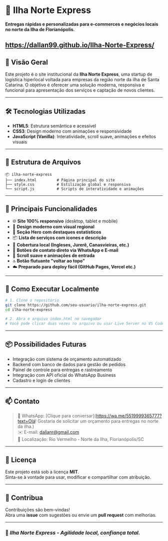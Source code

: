 # 🚚 Ilha Norte Express

**Entregas rápidas e personalizadas para e-commerces e negócios locais no norte da Ilha de Florianópolis.**

https://dallan99.github.io/Ilha-Norte-Express/
---

## 📌 Visão Geral

Este projeto é o site institucional da **Ilha Norte Express**, uma startup de logística hiperlocal voltada para empresas da região norte da ilha de Santa Catarina. O objetivo é oferecer uma solução moderna, responsiva e funcional para apresentação dos serviços e captação de novos clientes.

---

## 🛠️ Tecnologias Utilizadas

- **HTML5**: Estrutura semântica e acessível
- **CSS3**: Design moderno com animações e responsividade
- **JavaScript (Vanilla)**: Interatividade, scroll suave, animações e efeitos visuais

---

## 📁 Estrutura de Arquivos

```
📦 ilha-norte-express
├── index.html         # Página principal do site
├── style.css          # Estilização global e responsiva
└── script.js          # Scripts de interatividade e animações
```

---

## 🎯 Principais Funcionalidades

- 🌐 **Site 100% responsivo** (desktop, tablet e mobile)
- 🎨 **Design moderno com visual regional**
- 🚀 **Seção Hero com destaques estatísticos**
- 📦 **Lista de serviços com ícones e descrição**
- 📍 **Cobertura local (Ingleses, Jurerê, Canasvieiras, etc.)**
- 📱 **Botões de contato direto via WhatsApp e E-mail**
- 🧭 **Scroll suave e animações de entrada**
- 🔝 **Botão flutuante "voltar ao topo"**
- ☁️ **Preparado para deploy fácil (GitHub Pages, Vercel etc.)**

---

## 🧪 Como Executar Localmente

```bash
# 1. Clone o repositório
git clone https://github.com/seu-usuario/ilha-norte-express.git
cd ilha-norte-express

# 2. Abra o arquivo index.html no navegador
# Você pode clicar duas vezes no arquivo ou usar Live Server no VS Code
```

---

## 📦 Possibilidades Futuras

- Integração com sistema de orçamento automatizado
- Backend com banco de dados para gestão de pedidos
- Painel de controle para entregas e rastreamento
- Integração com API oficial do WhatsApp Business
- Cadastro e login de clientes

---

## 📫 Contato

> 📱 WhatsApp: [Clique para conversar](https://wa.me/5519999365777?text=Olá! Gostaria de solicitar um orçamento para entregas no norte da ilha.)  
> ✉️ E-mail: [dallanr@gmail.com](mailto:dallanr@gmail.com)  
> 📍 Localização: Rio Vermelho - Norte da Ilha, Florianópolis/SC

---

## 📝 Licença

Este projeto está sob a licença **MIT**.  
Sinta-se à vontade para usar, modificar e compartilhar com atribuição.

---

## 🙌 Contribua

Contribuições são bem-vindas!  
Abra uma **issue** com sugestões ou envie um **pull request** com melhorias.

---

### 🚀 _Ilha Norte Express - Agilidade local, confiança total._
